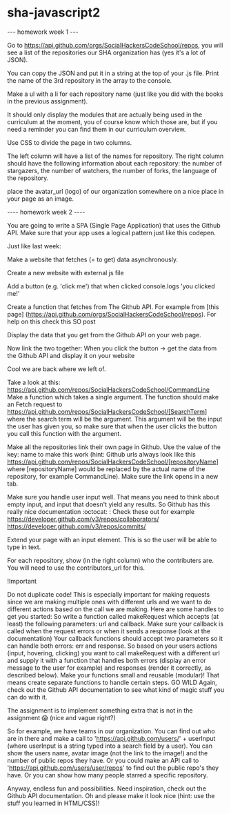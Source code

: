 # sha-javascript2

--- homework week 1 ---

Go to https://api.github.com/orgs/SocialHackersCodeSchool/repos, you will see a list of the repositories our SHA organization has (yes it's a lot of JSON).

You can copy the JSON and put it in a string at the top of your .js file. Print the name of the 3rd repository in the array to the console.

Make a ul with a li for each repository name (just like you did with the books in the previous assignment).
  
It should only display the modules that are actually being used in the curriculum at the moment, you of course know which those are, but if you need a reminder you can find them in our curriculum overview.

Use CSS to divide the page in two columns. 

The left column will have a list of the names for repository.
The right column should have the following information about each repository: the number of stargazers, the number of watchers, the number of forks, the language of the repository.

place the avatar_url (logo) of our organization somewhere on a nice place in your page as an image.


---- homework week 2 ----

You are going to write a SPA (Single Page Application) that uses the Github API. Make sure that your app uses a logical pattern just like this codepen.

Just like last week:

Make a website that fetches (= to get) data asynchronously.

Create a new website with external js file

Add a button (e.g. 'click me') that when clicked console.logs 'you clicked me!'

Create a function that fetches from The Github API. For example from [this page] (https://api.github.com/orgs/SocialHackersCodeSchool/repos). For help on this check this SO post

Display the data that you get from the Github API on your web page.

Now link the two together: When you click the button -> get the data from the Github API and display it on your website

Cool we are back where we left of.

Take a look at this:
https://api.github.com/repos/SocialHackersCodeSchool/CommandLine
Make a function which takes a single argument. The function should make an Fetch request to https://api.github.com/repos/SocialHackersCodeSchool/[SearchTerm] where the search term will be the argument. This argument will be the input the user has given you, so make sure that when the user clicks the button you call this function with the argument.

Make all the repositories link their own page in Github. Use the value of the key: name to make this work (hint: Github urls always look like this https://api.github.com/repos/SocialHackersCodeSchool/[repositoryName] where [repositoryName] would be replaced by the actual name of the repository, for example CommandLine). Make sure the link opens in a new tab.

Make sure you handle user input well. That means you need to think about empty input, and input that doesn't yield any results.
So Github has this really nice documentation :octocat: : Check these out for example https://developer.github.com/v3/repos/collaborators/ https://developer.github.com/v3/repos/commits/

Extend your page with an input element. This is so the user will be able to type in text.

For each repository, show (in the right column) who the contributers are. You will need to use the contributors_url for this.

!Important

Do not duplicate code! This is especially important for making requests since we are making multiple ones with different urls and we want to do different actions based on the call we are making. Here are some handles to get you started:
So write a function called makeRequest which accepts (at least) the following parameters: url and callback.
Make sure your callback is called when the request errors or when it sends a response (look at the documentation)
Your callback functions should accept two parameters so it can handle both errors: err and response. So based on your users actions (input, hovering, clicking) you want to call makeRequest with a different url and supply it with a function that handles both errors (display an error message to the user for example) and responses (render it correctly, as described below).
Make your functions small and reusable (modular)! That means create separate functions to handle certain steps.
GO WILD
Again, check out the Github API documentation to see what kind of magic stuff you can do with it.

The assignment is to implement something extra that is not in the assignment 😱 (nice and vague right?)

So for example, we have teams in our organization. You can find out who are in there and make a call to 'https://api.github.com/users/' + userInput (where userInput is a string typed into a search field by a user). You can show the users name, avatar image (not the link to the image!) and the number of public repos they have. Or you could make an API call to 'https://api.github.com/users/user/repos' to find out the public repo's they have. Or you can show how many people starred a specific repository.

Anyway, endless fun and possibilities. Need inspiration, check out the Github API documentation. Oh and please make it look nice (hint: use the stuff you learned in HTML/CSS)!


